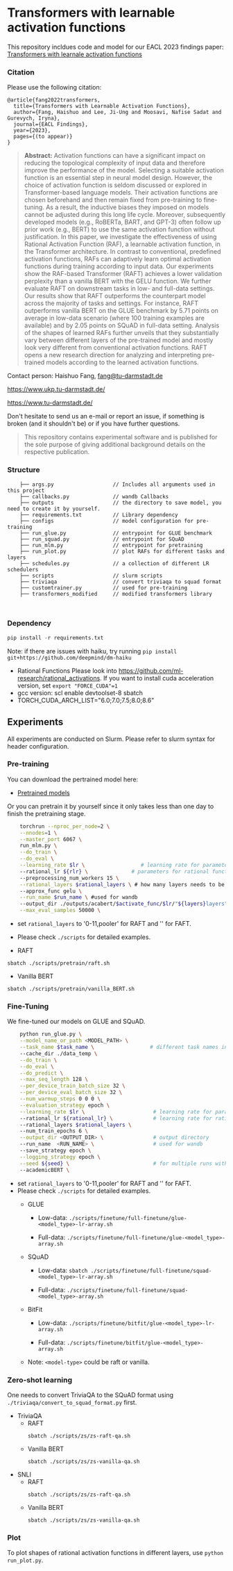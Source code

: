 # Transformers with learnable activation functions
This repository incldues code and model for our EACL 2023 findings paper: [Transformers with learnale activation functions](https://arxiv.org/abs/2208.14111)

### Citation
Please use the following citation:
```
@article{fang2022transformers,
  title={Transformers with Learnable Activation Functions},
  author={Fang, Haishuo and Lee, Ji-Ung and Moosavi, Nafise Sadat and Gurevych, Iryna},
  journal={EACL Findings},
  year={2023},
  pages={(to appear)}
}
```

> **Abstract:** Activation functions can have a significant impact on reducing the topological complexity of input data and therefore improve the performance of the model. Selecting a suitable activation function is an essential step in neural model design. However, the choice of activation function is seldom discussed or explored in Transformer-based language models. Their activation functions are chosen beforehand and then remain fixed from pre-training to fine-tuning. As a result, the inductive biases they imposed on models cannot be adjusted during this long life cycle. Moreover, subsequently developed models (e.g., RoBERTa, BART, and GPT-3) often follow up prior work (e.g., BERT) to use the same activation function without justification. In this paper, we investigate the effectiveness of using Rational Activation Function (RAF), a learnable activation function, in the Transformer architecture. In contrast to conventional, predefined activation functions, RAFs can adaptively learn optimal activation functions during training according to input data. Our experiments show the RAF-based Transformer (RAFT) achieves a lower validation perplexity than a vanilla BERT with the GELU function. We further evaluate RAFT on downstream tasks in low- and full-data settings. Our results show that RAFT outperforms the counterpart model across the majority of tasks and settings. For instance, RAFT outperforms vanilla BERT on the GLUE benchmark by 5.71 points on average in low-data scenario (where 100 training examples are available) and by 2.05 points on SQuAD in full-data setting. Analysis of the shapes of learned RAFs further unveils that they substantially vary between different layers of the pre-trained model and mostly look very different from conventional activation functions. RAFT opens a new research direction for analyzing and interpreting pre-trained models according to the learned activation functions.

Contact person: Haishuo Fang, fang@tu-darmstadt.de

https://www.ukp.tu-darmstadt.de/

https://www.tu-darmstadt.de/


Don't hesitate to send us an e-mail or report an issue, if something is broken (and it shouldn't be) or if you have further questions.

> This repository contains experimental software and is published for the sole purpose of giving additional background details on the respective publication. 


### Structure
```
    ├── args.py                   // Includes all arguments used in this project
    ├── callbacks.py              // wandb Callbacks
    ├── outputs                   // the directory to save model, you need to create it by yourself.
    ├── requirements.txt          // Library dependency
    ├── configs                   // model configuration for pre-training
    ├── run_glue.py               // entrypoint for GLUE benchmark
    ├── run_squad.py              // entrypoint for SQuAD
    ├── run_mlm.py                // entrypoint for pretraining
    ├── run_plot.py               // plot RAFs for different tasks and layers
    ├── schedules.py              // a collection of different LR schedulers
    ├── scripts                   // slurm scripts
    ├── triviaqa                  // convert triviaqa to squad format
    ├── customtrainer.py          // used for pre-training
    ├── transformers_modified     // modified transformers library
    
    
```

### Dependency
 ```python
pip install -r requirements.txt
```
Note: if there are issues with haiku, try running ```pip install git+https://github.com/deepmind/dm-haiku```

- Rational Functions 
Please look into https://github.com/ml-research/rational_activations. If you want to install cuda acceleration version, set `export "FORCE_CUDA"=1`
- gcc version: scl enable devtoolset-8 sbatch
- TORCH_CUDA_ARCH_LIST="6.0;7.0;7.5;8.0;8.6"


## Experiments
All experiments are conducted on Slurm. Please refer to slurm syntax for header configuration.
### Pre-training
You can download the pertrained model here:

- [Pretrained models](https://tudatalib.ulb.tu-darmstadt.de/handle/tudatalib/3719)

Or you can pretrain it by yourself since it only takes less than one day to finish the pretraining stage.

```bash
    torchrun --nproc_per_node=2 \
    --nnodes=1 \
    --master_port 6067 \
    run_mlm.py \
    --do_train \
    --do_eval \
    --learning_rate $lr \                  # learning rate for parameters(exclude rational functions)
    --rational_lr ${rlr} \              # parameters for rational functions
    --preprocessing_num_workers 15 \
    --rational_layers $rational_layers \ # how many layers needs to be rational activation functions
    --approx_func gelu \
    --run_name $run_name \ #used for wandb 
    --output_dir ./outputs/acabert/$activate_func/$lr/"${layers}layers"/$optimizer/${run_name}/ \
    --max_eval_samples 50000 \

```
- set `rational_layers` to '0-11,pooler' for RAFT and '' for FAFT.
- Please check `./scripts` for detailed examples.


- RAFT
```
sbatch ./scripts/pretrain/raft.sh
```

- Vanilla BERT

```
sbatch ./scripts/pretrain/vanilla_BERT.sh
```

### Fine-Tuning
We fine-tuned our models on GLUE and SQuAD.
```bash
    python run_glue.py \
    --model_name_or_path <MODEL_PATH> \
    --task_name $task_name \                  # different task names in GLUE
    --cache_dir ./data_temp \
    --do_train \
    --do_eval \
    --do_predict \
    --max_seq_length 128 \
    --per_device_train_batch_size 32 \
    --per_device_eval_batch_size 32 \
    --num_warmup_steps 0 0 0 \
    --evaluation_strategy epoch \
    --learning_rate $lr \                      # learning rate for parameters(exclude rational functions)
    --rational_lr ${rational_lr} \             # learning rate for rational activation functions
    --rational_layers $rational_layers \       
    --num_train_epochs 6 \
    --output_dir <OUTPUT_DIR> \                # output directory 
    --run_name  <RUN_NAME> \                   # used for wandb
    --save_strategy epoch \
    --logging_strategy epoch \
    --seed ${seed} \                           # for multiple runs with different seeds                         
    --academicBERT \
```

- set `rational_layers` to '0-11,pooler' for RAFT and '' for FAFT.
- Please check `./scripts` for detailed examples.
  - GLUE
    - Low-data:  `./scripts/finetune/full-finetune/glue-<model_type>-lr-array.sh` 

    - Full-data: `./scripts/finetune/full-finetune/glue-<model_type>-array.sh`

  - SQuAD
    - Low-data: `sbatch ./scripts/finetune/full-finetune/squad-<model_type>-lr-array.sh`

    - Full-data: `./scripts/finetune/full-finetune/squad-<model_type>-array.sh`

  - BitFit
    - Low-data: `./scripts/finetune/bitfit/glue-<model_type>-lr-array.sh`

    - Full-data: `./scripts/finetune/bitfit/glue-<model_type>-array.sh`
  - Note: `<model-type>` could be raft or vanilla.   
    

### Zero-shot learning
One needs to convert TriviaQA to the SQuAD format using `./triviaqa/convert_to_squad_format.py` first.
- TriviaQA
    - RAFT
        ```
        sbatch ./scripts/zs/zs-raft-qa.sh
        ```
    - Vanilla BERT
        ```
        sbatch ./scripts/zs/zs-vanilla-qa.sh
        ```
- SNLI
    - RAFT
        ```
        sbatch ./scripts/zs/zs-raft-qa.sh
        ```
    - Vanilla BERT
        ```
        sbatch ./scripts/zs/zs-vanilla-qa.sh
        ```

### Plot 
To plot shapes of rational activation functions in different layers, use `python run_plot.py`.


